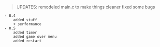 > UPDATES:
    remodeled main.c to make things cleaner
    fixed some bugs

    - 0.4
        added stuff
        + performance
    - 0.5 
        added timer
        added game over menu
        added restart